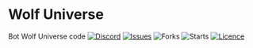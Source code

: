 # Wolf Universe
Bot Wolf Universe code
[![Discord](https://img.shields.io/discord/878225376319516732?logo=discord&style=flag)](https://discord.gg/UxM9qH8HuV)
[![Issues](https://img.shields.io/github/issues/PenguinKingdom/wolf_of_word)](https://github.com/PenguinKingdom/wolf_of_word/issues/)
![Forks](https://img.shields.io/github/forks/PenguinKingdom/wolf_of_word)
![Starts](https://img.shields.io/github/stars/PenguinKingdom/wolf_of_word)
[![Licence](https://img.shields.io/github/license/PenguinKingdom/wolf_of_word)](https://github.com/PenguinKingdom/wolf_of_word/blob/main/LICENSE)
